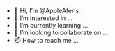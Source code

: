 - 👋 Hi, I’m @AppleAferis
- 👀 I’m interested in ...
- 🌱 I’m currently learning ...
- 💞️ I’m looking to collaborate on ...
- 📫 How to reach me ...

<!---
AppleAferis/AppleAferis is a ✨ special ✨ repository because its `README.md` (this file) appears on your GitHub profile.
You can click the Preview link to take a look at your changes.
--->
